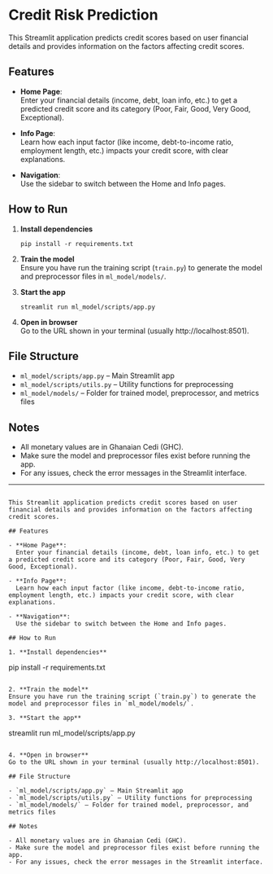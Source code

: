 # Credit Risk Prediction

This Streamlit application predicts credit scores based on user financial details and provides information on the factors affecting credit scores.

## Features

- **Home Page**:  
  Enter your financial details (income, debt, loan info, etc.) to get a predicted credit score and its category (Poor, Fair, Good, Very Good, Exceptional).

- **Info Page**:  
  Learn how each input factor (like income, debt-to-income ratio, employment length, etc.) impacts your credit score, with clear explanations.

- **Navigation**:  
  Use the sidebar to switch between the Home and Info pages.

## How to Run

1. **Install dependencies**  
   ```
   pip install -r requirements.txt
   ```

2. **Train the model**  
   Ensure you have run the training script (`train.py`) to generate the model and preprocessor files in `ml_model/models/`.

3. **Start the app**  
   ```
   streamlit run ml_model/scripts/app.py
   ```

4. **Open in browser**  
   Go to the URL shown in your terminal (usually http://localhost:8501).

## File Structure

- `ml_model/scripts/app.py` – Main Streamlit app
- `ml_model/scripts/utils.py` – Utility functions for preprocessing
- `ml_model/models/` – Folder for trained model, preprocessor, and metrics files

## Notes

- All monetary values are in Ghanaian Cedi (GHC).
- Make sure the model and preprocessor files exist before running the app.
- For any issues, check the error messages in the Streamlit interface.

---
```# Credit Risk Prediction

This Streamlit application predicts credit scores based on user financial details and provides information on the factors affecting credit scores.

## Features

- **Home Page**:  
  Enter your financial details (income, debt, loan info, etc.) to get a predicted credit score and its category (Poor, Fair, Good, Very Good, Exceptional).

- **Info Page**:  
  Learn how each input factor (like income, debt-to-income ratio, employment length, etc.) impacts your credit score, with clear explanations.

- **Navigation**:  
  Use the sidebar to switch between the Home and Info pages.

## How to Run

1. **Install dependencies**  
   ```
   pip install -r requirements.txt
   ```

2. **Train the model**  
   Ensure you have run the training script (`train.py`) to generate the model and preprocessor files in `ml_model/models/`.

3. **Start the app**  
   ```
   streamlit run ml_model/scripts/app.py
   ```

4. **Open in browser**  
   Go to the URL shown in your terminal (usually http://localhost:8501).

## File Structure

- `ml_model/scripts/app.py` – Main Streamlit app
- `ml_model/scripts/utils.py` – Utility functions for preprocessing
- `ml_model/models/` – Folder for trained model, preprocessor, and metrics files

## Notes

- All monetary values are in Ghanaian Cedi (GHC).
- Make sure the model and preprocessor files exist before running the app.
- For any issues, check the error messages in the Streamlit interface.